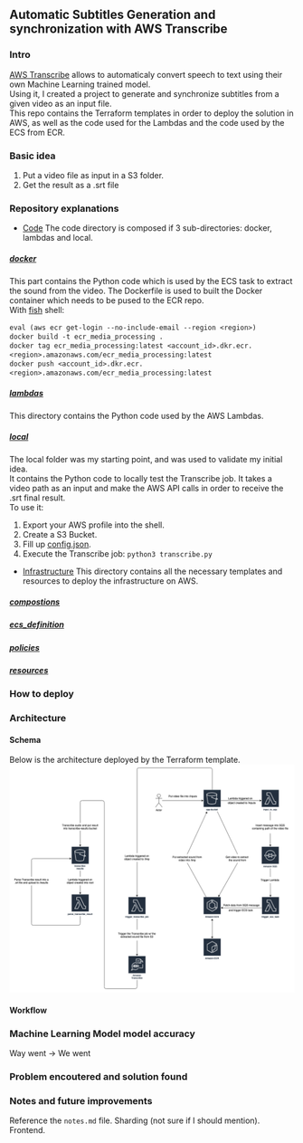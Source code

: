 ## Automatic Subtitles Generation and synchronization with AWS Transcribe

### Intro
[AWS Transcribe](https://aws.amazon.com/transcribe/) allows to automaticaly convert speech to text using their own Machine Learning trained model. <br/>
Using it, I created a project to generate and synchronize subtitles from a given video as an input file. <br />
This repo contains the Terraform templates in order to deploy the solution in AWS, as well as the code used for the Lambdas and the code used by the ECS from ECR.

### Basic idea
1. Put a video file as input in a S3 folder.
2. Get the result as a .srt file

### Repository explanations
  * [Code](./code)
The code directory is composed if 3 sub-directories: docker, lambdas and local.

##### [docker](./code/docker)
This part contains the Python code which is used by the ECS task to extract the sound from the video. The Dockerfile is used to built the Docker container which needs to be pused to the ECR repo. <br/>
With [fish](https://fishshell.com/) shell:
```
eval (aws ecr get-login --no-include-email --region <region>)
docker build -t ecr_media_processing .
docker tag ecr_media_processing:latest <account_id>.dkr.ecr.<region>.amazonaws.com/ecr_media_processing:latest
docker push <account_id>.dkr.ecr.<region>.amazonaws.com/ecr_media_processing:latest
```

##### [lambdas](./code/lambdas)
This directory contains the Python code used by the AWS Lambdas.

##### [local](./code/local)
The local folder was my starting point, and was used to validate my initial idea. <br/>
It contains the Python code to locally test the Transcribe job. It takes a video path as an input and make the AWS API calls in order to receive the .srt final result. <br />
To use it:
1. Export your AWS profile into the shell.
2. Create a S3 Bucket.
3. Fill up [config.json](./code/local/config.json).
4. Execute the Transcribe job: `python3 transcribe.py`

 * [Infrastructure](./infrastructure)
This directory contains all the necessary templates and resources to deploy the infrastructure on AWS.
##### [compostions](./infrastructure/compositions)
##### [ecs_definition](./infrastructure/ecs_defintion)
##### [policies](./infrastructure/policies)
##### [resources](./infrastructure/resources)


### How to deploy

### Architecture
#### Schema
Below is the architecture deployed by the Terraform template.
![architecture](./readme_assets/aws_subtitles_infrastructure.png)

#### Workflow

### Machine Learning Model model accuracy
Way went -> We went

### Problem encoutered and solution found

### Notes and future improvements
Reference the `notes.md` file. Sharding (not sure if I should mention). Frontend.